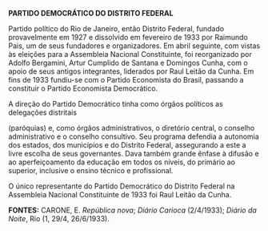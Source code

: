**PARTIDO DEMOCRÁTICO DO DISTRITO FEDERAL**

Partido político do Rio de Janeiro, então Distrito Federal, fundado
provavelmente em 1927 e dissolvido em fevereiro de 1933 por Raimundo
Pais, um de seus fundadores e organizadores. Em abril seguinte, com
vistas às eleições para a Assembleia Nacional Constituinte, foi
reorganizado por Adolfo Bergamini, Artur Cumplido de Santana e Domingos
Cunha, com o apoio de seus antigos integrantes, liderados por Raul
Leitão da Cunha. Em fins de 1933 fundiu-se com o Partido Economista do
Brasil, passando a constituir o Partido Economista Democrático.

A direção do Partido Democrático tinha como órgãos políticos as
delegações distritais

(paróquias) e, como órgãos administrativos, o diretório central, o
conselho administrativo e o conselho consultivo. Seu programa defendia a
autonomia dos estados, dos municípios e do Distrito Federal, assegurando
a este a livre escolha de seus governantes. Dava também grande ênfase à
difusão e ao aperfeiçoamento da educação em todos os níveis, do primário
ao superior, inclusive o ensino técnico e profissional.

O único representante do Partido Democrático do Distrito Federal na
Assembleia Nacional Constituinte de 1933 foi Raul Leitão da Cunha.

**FONTES:** CARONE, E. *República nova*; *Diário Carioca* (2/4/1933);
*Diário da Noite*, Rio (1, 29/4, 26/6/1933).
